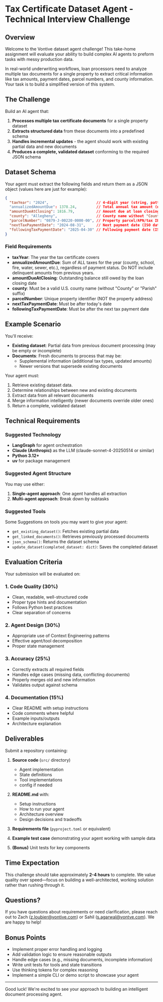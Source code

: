 # Tax Certificate Dataset Agent - Technical Interview Challenge

## Overview

Welcome to the Vontive dataset agent challenge! This take-home assignment will evaluate your ability to build complex AI agents to preform tasks with messy production data.

In real-world underwriting workflows, loan processors need to analyze multiple tax documents for a single property to extract critical information like tax amounts, payment dates, parcel numbers, and county information. Your task is to build a simplified version of this system.

## The Challenge

Build an AI agent that:
1. **Processes multiple tax certificate documents** for a single property dataset
2. **Extracts structured data** from these documents into a predefined schema
3. **Handles incremental updates** - the agent should work with existing partial data and new documents
4. **Produces a complete, validated dataset** conforming to the required JSON schema

## Dataset Schema

Your agent must extract the following fields and return them as a JSON object (values here are just for example):

```json
{
  "taxYear": "2024",                      // 4-digit year (string, pattern: "^(20[0-9]{2})$")
  "annualizedAmountDue": 1378.24,         // Total annual tax amount (number)
  "amountDueAtClosing": 1816.79,          // Amount due at loan closing (number)
  "county": "Allegheny",                  // County name without "County" suffix (string)
  "parcelNumber": "0879-J-00220-0000-00", // Property parcel/APN/tax ID (string)
  "nextTaxPaymentDate": "2024-08-31",     // Next payment date (ISO date string)
  "followingTaxPaymentDate": "2025-04-30" // Following payment date (ISO date string)
}
```

### Field Requirements

- **taxYear**: The year the tax certificate covers
- **annualizedAmountDue**: Sum of ALL taxes for the year (county, school, fire, water, sewer, etc.), regardless of payment status. Do NOT include delinquent amounts from previous years.
- **amountDueAtClosing**: Outstanding balance still owed by the loan closing date
- **county**: Must be a valid U.S. county name (without "County" or "Parish" suffix)
- **parcelNumber**: Unique property identifier (NOT the property address)
- **nextTaxPaymentDate**: Must be after today's date
- **followingTaxPaymentDate**: Must be after the next tax payment date

## Example Scenario

You'll receive:
- **Existing dataset**: Partial data from previous document processing (may be empty or incomplete)
- **Documents**: Fresh documents to process that may be:
  - Supplemental information (additional tax types, updated amounts)
  - Newer versions that supersede existing documents

Your agent must:
1. Retrieve existing dataset data. 
2. Determine relationships between new and existing documents
3. Extract data from all relevant documents
4. Merge information intelligently (newer documents override older ones)
5. Return a complete, validated dataset

## Technical Requirements

### Suggested Technology
- **LangGraph** for agent orchestration
- **Claude (Anthropic)** as the LLM (claude-sonnet-4-20250514 or similar)
- **Python 3.12+**
- **uv** for package management


### Suggested Agent Structure

You may use either:
1. **Single-agent approach**: One agent handles all extraction
2. **Multi-agent approach**: Break down by subtasks

### Suggested Tools

Some Suggestions on tools you may want to give your agent:
- `get_existing_dataset()`: Fetches existing partial data
- `get_linked_documents()`: Retrieves previously processed documents
- `json_schema()`: Returns the dataset schema
- `update_dataset(completed_dataset: dict)`: Saves the completed dataset

## Evaluation Criteria

Your submission will be evaluated on:

### 1. Code Quality (30%)
- Clean, readable, well-structured code
- Proper type hints and documentation
- Follows Python best practices
- Clear separation of concerns

### 2. Agent Design (30%)
- Appropriate use of Context Engineering patterns
- Effective agent/tool decomposition
- Proper state management

### 3. Accuracy (25%)
- Correctly extracts all required fields
- Handles edge cases (missing data, conflicting documents)
- Properly merges old and new information
- Validates output against schema

### 4. Documentation (15%)
- Clear README with setup instructions
- Code comments where helpful
- Example inputs/outputs
- Architecture explanation

## Deliverables

Submit a repository containing:

1. **Source code** (`src/` directory)
   - Agent implementation
   - State definitions
   - Tool implementations
   - config if needed

2. **README.md** with:
   - Setup instructions
   - How to run your agent
   - Architecture overview
   - Design decisions and tradeoffs

3. **Requirements file** (`pyproject.toml` or equivalent)

4. **Example test case** demonstrating your agent working with sample data

5. **(Bonus)** Unit tests for key components


## Time Expectation

This challenge should take approximately **2-4 hours** to complete. We value quality over speed—focus on building a well-architected, working solution rather than rushing through it.

## Questions?

If you have questions about requirements or need clarification, please reach out to Zach (z.loubier@vontive.com) or Sahil (s.agarwal@vontve.com). We are happy to help!

## Bonus Points

- Implement proper error handling and logging
- Add validation logic to ensure reasonable outputs
- Handle edge cases (e.g., missing documents, incomplete information)
- Write unit tests for tools and state transitions
- Use thinking tokens for complex reasoning
- Implement a simple CLI or demo script to showcase your agent

---

Good luck! We're excited to see your approach to building an intelligent document processing agent.
